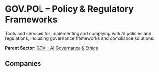 # GOV.POL – Policy & Regulatory Frameworks

Tools and services for implementing and complying with AI policies and regulations, including governance frameworks and compliance solutions.


**Parent Sector**: [GOV – AI Governance & Ethics](gov.md)

## Companies

